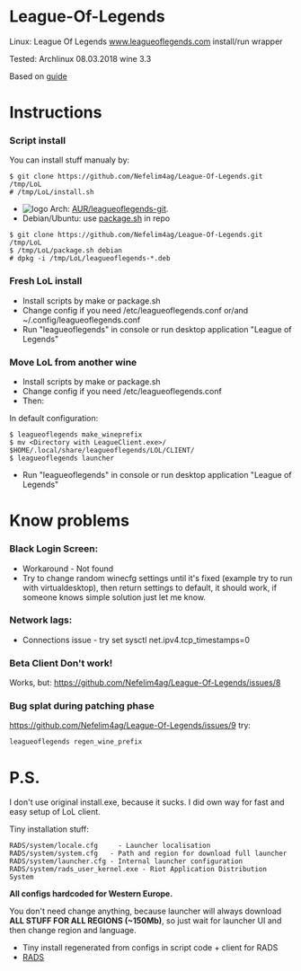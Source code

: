 # League-Of-Legends
Linux: League Of Legends www.leagueoflegends.com install/run wrapper

Tested: Archlinux 08.03.2018 wine 3.3

Based on [guide](https://www.reddit.com/r/leagueoflinux/comments/5ukgur/a_revised_guide_for_installing_league_of_legends)

# Instructions
### Script install
You can install stuff manualy by:
```
$ git clone https://github.com/Nefelim4ag/League-Of-Legends.git /tmp/LoL
# /tmp/LoL/install.sh
```
*   ![logo](http://www.monitorix.org/imgs/archlinux.png "arch logo") Arch: [AUR/leagueoflegends-git](https://aur.archlinux.org/packages/leagueoflegends-git).
*   Debian/Ubuntu: use [package.sh](https://raw.githubusercontent.com/Nefelim4ag/League-Of-Legends/master/package.sh) in repo

```
$ git clone https://github.com/Nefelim4ag/League-Of-Legends.git /tmp/LoL
$ /tmp/LoL/package.sh debian
# dpkg -i /tmp/LoL/leagueoflegends-*.deb
```

### Fresh LoL install
-   Install scripts by make or package.sh
-   Change config if you need /etc/leagueoflegends.conf or/and ~/.config/leagueoflegends.conf
-   Run "leagueoflegends" in console or run desktop application "League of Legends"

### Move LoL from another wine
-   Install scripts by make or package.sh
-   Change config if you need /etc/leagueoflegends.conf
-   Then:

In default configuration:
```
$ leagueoflegends make_wineprefix
$ mv <Directory with LeagueClient.exe>/ $HOME/.local/share/leagueoflegends/LOL/CLIENT/
$ leagueoflegends launcher
```
-   Run "leagueoflegends" in console or run desktop application "League of Legends"

# Know problems

### Black Login Screen:
-   Workaround - Not found
-   Try to change random winecfg settings until it's fixed (example try to run with virtualdesktop), then return settings to default, it should work, if someone knows simple solution just let me know.

### Network lags:
-   Connections issue - try set sysctl net.ipv4.tcp_timestamps=0

### Beta Client Don't work!
Works, but:
https://github.com/Nefelim4ag/League-Of-Legends/issues/8

### Bug splat during patching phase
https://github.com/Nefelim4ag/League-Of-Legends/issues/9 try:
```
leagueoflegends regen_wine_prefix
```

# P.S.
I don't use original install.exe, because it sucks. I did own way for fast and easy setup of LoL client.

Tiny installation stuff:
```
RADS/system/locale.cfg     - Launcher localisation
RADS/system/system.cfg   - Path and region for download full launcher
RADS/system/launcher.cfg - Internal launcher configuration
RADS/system/rads_user_kernel.exe - Riot Application Distribution System
```
**All configs hardcoded for Western Europe.**

You don't need change anything,
because launcher will always download
**ALL STUFF FOR ALL REGIONS (~150Mb)**,
so just wait for launcher UI and then change region and language.

-   Tiny install regenerated from configs in script code + client for RADS
-   [RADS](http://l3cdn.riotgames.com/releases/live/system/rads_user_kernel.exe)
